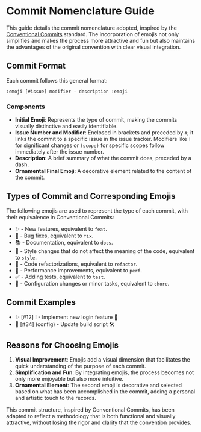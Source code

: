 
# Commit Nomenclature Guide

This guide details the commit nomenclature adopted, inspired by the [Conventional Commits](https://www.conventionalcommits.org) standard. The incorporation of emojis not only simplifies and makes the process more attractive and fun but also maintains the advantages of the original convention with clear visual integration.

## Commit Format

Each commit follows this general format:

```
:emoji [#issue] modifier - description :emoji
```

### Components

- **Initial Emoji**: Represents the type of commit, making the commits visually distinctive and easily identifiable.
- **Issue Number and Modifier**: Enclosed in brackets and preceded by `#`, it links the commit to a specific issue in the issue tracker. Modifiers like `!` for significant changes or `(scope)` for specific scopes follow immediately after the issue number.
- **Description**: A brief summary of what the commit does, preceded by a dash.
- **Ornamental Final Emoji**: A decorative element related to the content of the commit.

## Types of Commit and Corresponding Emojis

The following emojis are used to represent the type of each commit, with their equivalence in Conventional Commits:

- ✨ - New features, equivalent to `feat`.
- 🐛 - Bug fixes, equivalent to `fix`.
- 📚 - Documentation, equivalent to `docs`.
- 🎨 - Style changes that do not affect the meaning of the code, equivalent to `style`.
- 🔨 - Code refactorizations, equivalent to `refactor`.
- 🚀 - Performance improvements, equivalent to `perf`.
- ✅ - Adding tests, equivalent to `test`.
- 🔧 - Configuration changes or minor tasks, equivalent to `chore`.

## Commit Examples

- ✨ [#12] ! - Implement new login feature 🚀
- 🔧 [#34] (config) - Update build script 🛠

## Reasons for Choosing Emojis

1. **Visual Improvement**: Emojis add a visual dimension that facilitates the quick understanding of the purpose of each commit.
2. **Simplification and Fun**: By integrating emojis, the process becomes not only more enjoyable but also more intuitive.
3. **Ornamental Element**: The second emoji is decorative and selected based on what has been accomplished in the commit, adding a personal and artistic touch to the records.

This commit structure, inspired by Conventional Commits, has been adapted to reflect a methodology that is both functional and visually attractive, without losing the rigor and clarity that the convention provides.
